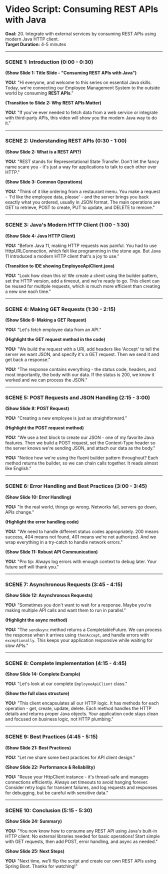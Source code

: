 # Video Script: Consuming REST APIs with Java

**Goal:** 20. Integrate with external services by consuming REST APIs using modern Java HTTP client.  
**Target Duration:** 4-5 minutes

---

### SCENE 1: Introduction (0:00 - 0:30)

**(Show Slide 1: Title Slide - "Consuming REST APIs with Java")**

**YOU:**
"Hi everyone, and welcome to this series on essential Java skills. Today, we're connecting our Employee Management System to the outside world by consuming **REST APIs**."

**(Transition to Slide 2: Why REST APIs Matter)**

**YOU:**
"If you've ever needed to fetch data from a web service or integrate with third-party APIs, this video will show you the modern Java way to do it."

---

### SCENE 2: Understanding REST APIs (0:30 - 1:00)

**(Show Slide 2: What is a REST API?)**

**YOU:**
"REST stands for Representational State Transfer. Don't let the fancy name scare you - it's just a way for applications to talk to each other over HTTP."

**(Show Slide 3: Common Operations)**

**YOU:**
"Think of it like ordering from a restaurant menu. You make a request - 'I'd like the employee data, please' - and the server brings you back exactly what you ordered, usually in JSON format. The main operations are GET to retrieve, POST to create, PUT to update, and DELETE to remove."

---

### SCENE 3: Java's Modern HTTP Client (1:00 - 1:30)

**(Show Slide 4: Java HTTP Client)**

**YOU:**
"Before Java 11, making HTTP requests was painful. You had to use HttpURLConnection, which felt like programming in the stone age. But Java 11 introduced a modern HTTP client that's a joy to use."

**(Transition to IDE showing EmployeeApiClient.java)**

**YOU:**
"Look how clean this is! We create a client using the builder pattern, set the HTTP version, add a timeout, and we're ready to go. This client can be reused for multiple requests, which is much more efficient than creating a new one each time."

---

### SCENE 4: Making GET Requests (1:30 - 2:15)

**(Show Slide 6: Making a GET Request)**

**YOU:**
"Let's fetch employee data from an API."

**(Highlight the GET request method in the code)**

**YOU:**
"We build the request with a URI, add headers like 'Accept' to tell the server we want JSON, and specify it's a GET request. Then we send it and get back a response."

**YOU:**
"The response contains everything - the status code, headers, and most importantly, the body with our data. If the status is 200, we know it worked and we can process the JSON."

---

### SCENE 5: POST Requests and JSON Handling (2:15 - 3:00)

**(Show Slide 8: POST Request)**

**YOU:**
"Creating a new employee is just as straightforward."

**(Highlight the POST request method)**

**YOU:**
"We use a text block to create our JSON - one of my favorite Java features. Then we build a POST request, set the Content-Type header so the server knows we're sending JSON, and attach our data as the body."

**YOU:**
"Notice how we're using the fluent builder pattern throughout? Each method returns the builder, so we can chain calls together. It reads almost like English."

---

### SCENE 6: Error Handling and Best Practices (3:00 - 3:45)

**(Show Slide 10: Error Handling)**

**YOU:**
"In the real world, things go wrong. Networks fail, servers go down, APIs change."

**(Highlight the error handling code)**

**YOU:**
"We need to handle different status codes appropriately. 200 means success, 404 means not found, 401 means we're not authorized. And we wrap everything in a try-catch to handle network errors."

**(Show Slide 11: Robust API Communication)**

**YOU:**
"Pro tip: Always log errors with enough context to debug later. Your future self will thank you."

---

### SCENE 7: Asynchronous Requests (3:45 - 4:15)

**(Show Slide 12: Asynchronous Requests)**

**YOU:**
"Sometimes you don't want to wait for a response. Maybe you're making multiple API calls and want them to run in parallel."

**(Highlight the async method)**

**YOU:**
"The `sendAsync` method returns a CompletableFuture. We can process the response when it arrives using `thenAccept`, and handle errors with `exceptionally`. This keeps your application responsive while waiting for slow APIs."

---

### SCENE 8: Complete Implementation (4:15 - 4:45)

**(Show Slide 14: Complete Example)**

**YOU:**
"Let's look at our complete `EmployeeApiClient` class."

**(Show the full class structure)**

**YOU:**
"This client encapsulates all our HTTP logic. It has methods for each operation - get, create, update, delete. Each method handles the HTTP details and returns proper Java objects. Your application code stays clean and focused on business logic, not HTTP plumbing."

---

### SCENE 9: Best Practices (4:45 - 5:15)

**(Show Slide 21: Best Practices)**

**YOU:**
"Let me share some best practices for API client design."

**(Show Slide 22: Performance & Reliability)**

**YOU:**
"Reuse your HttpClient instance - it's thread-safe and manages connections efficiently. Always set timeouts to avoid hanging forever. Consider retry logic for transient failures, and log requests and responses for debugging, but be careful with sensitive data."

---

### SCENE 10: Conclusion (5:15 - 5:30)

**(Show Slide 24: Summary)**

**YOU:**
"You now know how to consume any REST API using Java's built-in HTTP client. No external libraries needed for basic operations! Start simple with GET requests, then add POST, error handling, and async as needed."

**(Show Slide 25: Next Steps)**

**YOU:**
"Next time, we'll flip the script and create our own REST APIs using Spring Boot. Thanks for watching!"